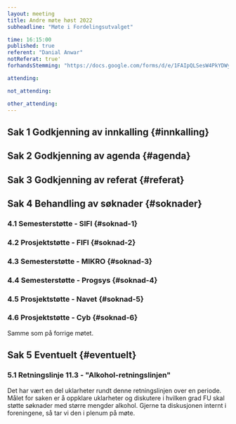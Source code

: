 ```yaml
---
layout: meeting
title: Andre møte høst 2022
subheadline: "Møte i Fordelingsutvalget"

time: 16:15:00
published: true
referent: "Danial Anwar"
notReferat: true'
forhandsStemming: "https://docs.google.com/forms/d/e/1FAIpQLSesW4PkYDWyHKPfyClpckHiWvMRVfC-KLrDbT2G3zue46to9w/viewform?embedded=true"

attending:

not_attending:

other_attending:
---
```


## Sak 1 Godkjenning av innkalling {#innkalling}

## Sak 2 Godkjenning av agenda {#agenda}

## Sak 3 Godkjenning av referat {#referat}

## Sak 4 Behandling av søknader {#soknader}

### 4.1 Semesterstøtte - SIFI {#soknad-1}

### 4.2 Prosjektstøtte - FIFI {#soknad-2}

### 4.3 Semesterstøtte - MIKRO {#soknad-3}

### 4.4 Semesterstøtte - Progsys {#soknad-4}

### 4.5 Prosjektstøtte - Navet {#soknad-5}

### 4.6 Prosjektstøtte - Cyb {#soknad-6}

Samme som på forrige møtet.

## Sak 5 Eventuelt {#eventuelt}

### 5.1 Retningslinje 11.3 - "Alkohol-retningslinjen"

Det har vært en del uklarheter rundt denne retningslinjen over en periode. Målet for saken er å oppklare uklarheter og diskutere i hvilken grad FU skal støtte søknader med større mengder alkohol. Gjerne ta diskusjonen internt i foreningene, så tar vi den i plenum på møte.
